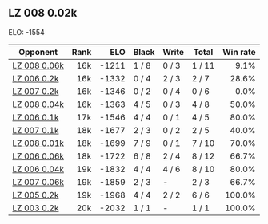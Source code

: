 ## LZ 008 0.02k ##

ELO: -1554

Opponent | Rank | ELO | Black | Write | Total | Win rate
---------|-----:|----:|-------|-------|-------|-------:
[LZ 008 0.06k](LZ%20008%200.06k.md) | 16k | -1211 | 1 / 8 | 0 / 3 | 1 / 11 | 9.1%
[LZ 006 0.2k](LZ%20006%200.2k.md) | 16k | -1332 | 0 / 4 | 2 / 3 | 2 / 7 | 28.6%
[LZ 007 0.2k](LZ%20007%200.2k.md) | 16k | -1346 | 0 / 2 | 0 / 4 | 0 / 6 | 0.0%
[LZ 008 0.04k](LZ%20008%200.04k.md) | 16k | -1363 | 4 / 5 | 0 / 3 | 4 / 8 | 50.0%
[LZ 006 0.1k](LZ%20006%200.1k.md) | 17k | -1546 | 4 / 4 | 0 / 1 | 4 / 5 | 80.0%
[LZ 007 0.1k](LZ%20007%200.1k.md) | 18k | -1677 | 2 / 3 | 0 / 2 | 2 / 5 | 40.0%
[LZ 008 0.01k](LZ%20008%200.01k.md) | 18k | -1699 | 7 / 9 | 0 / 1 | 7 / 10 | 70.0%
[LZ 006 0.06k](LZ%20006%200.06k.md) | 18k | -1722 | 6 / 8 | 2 / 4 | 8 / 12 | 66.7%
[LZ 006 0.04k](LZ%20006%200.04k.md) | 19k | -1832 | 4 / 4 | 4 / 6 | 8 / 10 | 80.0%
[LZ 007 0.06k](LZ%20007%200.06k.md) | 19k | -1859 | 2 / 3 | - | 2 / 3 | 66.7%
[LZ 005 0.2k](LZ%20005%200.2k.md) | 19k | -1968 | 4 / 4 | 2 / 2 | 6 / 6 | 100.0%
[LZ 003 0.2k](LZ%20003%200.2k.md) | 20k | -2032 | 1 / 1 | - | 1 / 1 | 100.0%
